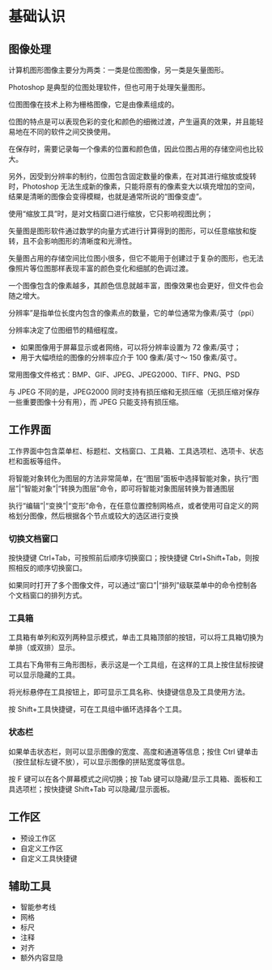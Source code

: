 # 基础认识

## 图像处理

计算机图形图像主要分为两类：一类是位图图像，另一类是矢量图形。

Photoshop 是典型的位图处理软件，但也可用于处理矢量图形。

位图图像在技术上称为栅格图像，它是由像素组成的。

位图的特点是可以表现色彩的变化和颜色的细微过渡，产生逼真的效果，并且能轻易地在不同的软件之间交换使用。

在保存时，需要记录每一个像素的位置和颜色值，因此位图占用的存储空间也比较大。

另外，因受到分辨率的制约，位图包含固定数量的像素，在对其进行缩放或旋转时，Photoshop 无法生成新的像素，只能将原有的像素变大以填充增加的空间，结果是清晰的图像会变得模糊，也就是通常所说的“图像变虚”。

使用“缩放工具”时，是对文档窗口进行缩放，它只影响视图比例；

矢量图是图形软件通过数学的向量方式进行计算得到的图形，可以任意缩放和旋转，且不会影响图形的清晰度和光滑性。

矢量图占用的存储空间比位图小很多，但它不能用于创建过于复杂的图形，也无法像照片等位图那样表现丰富的颜色变化和细腻的色调过渡。

一个图像包含的像素越多，其颜色信息就越丰富，图像效果也会更好，但文件也会随之增大。

分辨率”是指单位长度内包含的像素点的数量，它的单位通常为像素/英寸（ppi）

分辨率决定了位图细节的精细程度。

- 如果图像用于屏幕显示或者网络，可以将分辨率设置为 72 像素/英寸；
- 用于大幅喷绘的图像的分辨率应介于 100 像素/英寸～ 150 像素/英寸。

常用图像文件格式：BMP、GIF、JPEG、JPEG2000、TIFF、PNG、PSD

与 JPEG 不同的是，JPEG2000 同时支持有损压缩和无损压缩（无损压缩对保存一些重要图像十分有用），而 JPEG 只能支持有损压缩。

## 工作界面

工作界面中包含菜单栏、标题栏、文档窗口、工具箱、工具选项栏、选项卡、状态栏和面板等组件。

将智能对象转化为图层的方法非常简单，在“图层”面板中选择智能对象，执行“图层”|“智能对象”|“转换为图层”命令，即可将智能对象图层转换为普通图层

执行“编辑”|“变换”|“变形”命令，在任意位置控制网格点，或者使用可自定义的网格划分图像，然后根据各个节点或较大的选区进行变换

### 切换文档窗口

按快捷键 Ctrl+Tab，可按照前后顺序切换窗口；按快捷键 Ctrl+Shift+Tab，则按照相反的顺序切换窗口。

如果同时打开了多个图像文件，可以通过“窗口”|“排列”级联菜单中的命令控制各个文档窗口的排列方式。

### 工具箱

工具箱有单列和双列两种显示模式，单击工具箱顶部的按钮，可以将工具箱切换为单排（或双排）显示。

工具右下角带有三角形图标，表示这是一个工具组，在这样的工具上按住鼠标按键可以显示隐藏的工具。

将光标悬停在工具按钮上，即可显示工具名称、快捷键信息及工具使用方法。

按 Shift+工具快捷键，可在工具组中循环选择各个工具。

### 状态栏

如果单击状态栏，则可以显示图像的宽度、高度和通道等信息；按住 Ctrl 键单击（按住鼠标左键不放），可以显示图像的拼贴宽度等信息。

按 F 键可以在各个屏幕模式之间切换；按 Tab 键可以隐藏/显示工具箱、面板和工具选项栏；按快捷键 Shift+Tab 可以隐藏/显示面板。

## 工作区

- 预设工作区
- 自定义工作区
- 自定义工具快捷键

## 辅助工具

- 智能参考线
- 网格
- 标尺
- 注释
- 对齐
- 额外内容显隐
